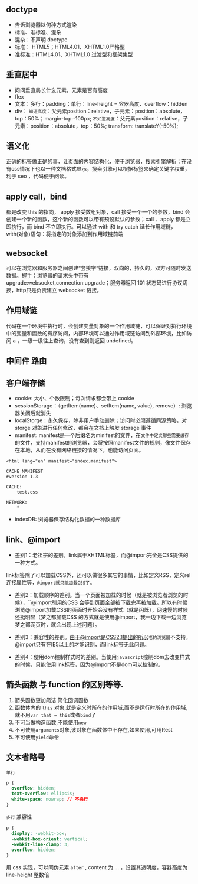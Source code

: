 ## doctype
- 告诉浏览器以何种方式渲染
- 标准、准标准、混杂
- 混杂：不声明 doctype
- 标准： HTML5；HTML4.01、XHTML1.0严格型
- 准标准：HTML4.01、XHTML1.0 过渡型和框架集型

## 垂直居中
- 问问垂直局长什么元素，元素是否有高度
- flex
- 文本：多行：padding；单行：line-height = 容器高度、overflow：hidden
- div： `知道高度`：父元素position：relative，子元素：position：absolute，top：50%；margin-top:-100px; `不知道高度`：父元素position：relative，子元素：position：absolute，top：50%; transform: translateY(-50%);

## 语义化
正确的标签做正确的事，让页面的内容结构化，便于浏览器，搜索引擎解析；在没有css情况下也以一种文档格式显示，搜索引擎可以根据标签来确定关键字权重，利于 seo ，代码便于阅读。

## apply call，bind
都是改变 this 的指向， apply 接受数组对象，call 接受一个一个的参数，bind 会创建一个新的函数，这个新的函数可以带有预设默认的参数；call 、apply 都是立即执行，而 bind 不立即执行。可以通过 with 和 try catch 延长作用域链， with(对象)语句：将指定的对象添加到作用域链前端

## websocket
可以在浏览器和服务器之间创建“套接字”链接，双向的，持久的，双方可随时发送数据。握手：浏览器的请求头中带有 upgrade:websocket,connection:upgrade；服务器返回 101 状态码进行协议切换，http只是负责建立 websocket 链接。

## 作用域链
代码在一个环境中执行时，会创建变量对象的一个作用域链，可以保证对执行环境中的变量和函数的有序访问，内部环境可以通过作用域链访问到外部环境，比如访问 a ，一级一级往上查询，没有查到则返回 undefined。

## 中间件 路由


## 客户端存储
- cookie: 大小、个数限制；每次请求都会带上 cookie
- sessionStorage：（getItem(name)、setItem(name, value), remove）: 浏览器关闭后就消失
- localStorge：永久保存，除非用户手动删除；访问时必须遵循同源策略，对 storge 对象进行任何修改，都会在文档上触发 storage 事件
- manifest: manifest是一个后缀名为minifest的文件，在`文件中定义那些需要缓存`的文件，支持manifest的浏览器，会将按照manifest文件的规则，像文件保存在本地，从而在没有网络链接的情况下，也能访问页面。
```
<html lang="en" manifest="index.manifest">

CACHE MANIFEST
#version 1.3

CACHE:
    test.css

NETWORK:
	*
```
- indexDB: 浏览器保存结构化数据的一种数据库

## link、@import
* 差别1：老祖宗的差别。link属于XHTML标签，而@import完全是CSS提供的一种方式。

link标签除了可以加载CSS外，还可以做很多其它的事情，比如定义RSS，定义rel连接属性等，`@import就只能加载CSS了`。

* 差别2：加载顺序的差别。当一个页面被加载的时候（就是被浏览者浏览的时候），``@import引用的CSS 会等到页面全部被下载完再被加载。所以有时候浏览@import加载CSS的页面时开始会没有样式（就是闪烁），网速慢的时候还挺明显（梦之都加载CSS 的方式就是使用@import，我一边下载一边浏览梦之都网页时，就会出现上述问题）。

* 差别3：兼容性的差别。由于@import是CSS2.1提出的所以`老的浏览器`不支持，@import只有在IE5以上的才能识别，而link标签无此问题。

* 差别4：使用dom控制样式时的差别。当使用`javascript`控制dom去改变样式的时候，只能使用link标签，因为@import不是dom可以控制的。

## 箭头函数 与 function 的区别等等.
1. 箭头函数更加简洁,简化回调函数
2. 函数体内的 `this` 对象,就是定义时所在的作用域,而不是运行时所在的作用域,就不用`var that = this`或者`bind`了
3. 不可当做构造函数,不能使用`new`
4. 不可使用`arguments`对象,该对象在函数体中不存在,如果使用,可用Rest
5. 不可使用`yield`命令


## 文本省略号
`单行`
```css
p {
  overflow: hidden;
  text-overflow: ellipsis;
  white-space: nowrap; // 不换行
}
```
`多行` 兼容性
```css
p {
  display: -webkit-box;
  -webkit-box-orient: vertical;
  -webkit-line-clamp: 3;
  overflow: hidden;
}
```
用 css 实现，可以同伪元素 `after` , content 为 ... ，设置其透明度，容器高度为 line-height 整数倍

